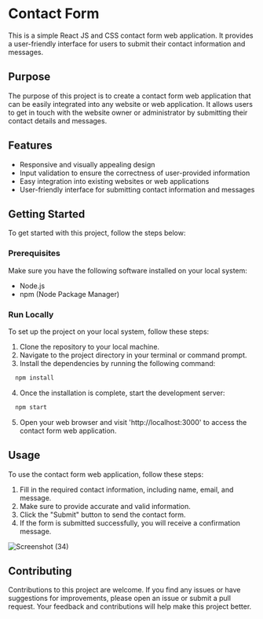 # Contact Form

This is a simple React JS and CSS contact form web application. It provides a user-friendly interface for users to submit their contact information and messages.

## Purpose

The purpose of this project is to create a contact form web application that can be easily integrated into any website or web application. It allows users to get in touch with the website owner or administrator by submitting their contact details and messages.


## Features

- Responsive and visually appealing design
- Input validation to ensure the correctness of user-provided information
- Easy integration into existing websites or web applications
- User-friendly interface for submitting contact information and messages

## Getting Started

To get started with this project, follow the steps below:

### Prerequisites
Make sure you have the following software installed on your local system:

- Node.js
- npm (Node Package Manager)

### Run Locally
To set up the project on your local system, follow these steps:

1. Clone the repository to your local machine.
2. Navigate to the project directory in your terminal or command prompt.
3. Install the dependencies by running the following command:

```bash
  npm install
```

4. Once the installation is complete, start the development server:

```bash
  npm start
```

5. Open your web browser and visit 'http://localhost:3000' to access the contact form web application.


## Usage

To use the contact form web application, follow these steps:

1. Fill in the required contact information, including name, email, and message.
2. Make sure to provide accurate and valid information.
3. Click the "Submit" button to send the contact form.
4. If the form is submitted successfully, you will receive a confirmation message.

![Screenshot (34)](https://github.com/Pranav-Programmer/Contact-Form/assets/79044490/a3f50785-b30f-4bd9-802e-0a402f1a7576)


## Contributing

Contributions to this project are welcome. If you find any issues or have suggestions for improvements, please open an issue or submit a pull request. Your feedback and contributions will help make this project better.

